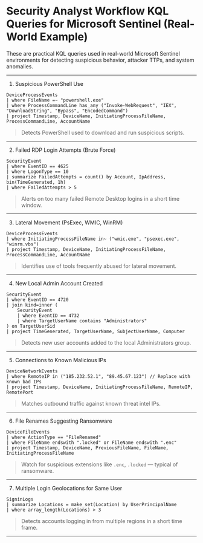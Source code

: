 # Security Analyst Workflow KQL Queries for Microsoft Sentinel (Real-World Example)

These are practical KQL queries used in real-world Microsoft Sentinel environments for detecting suspicious behavior, attacker TTPs, and system anomalies.  

---

1. Suspicious PowerShell Use

```kql
DeviceProcessEvents
| where FileName =~ "powershell.exe"
| where ProcessCommandLine has_any ("Invoke-WebRequest", "IEX", "DownloadString", "Bypass", "EncodedCommand")
| project Timestamp, DeviceName, InitiatingProcessFileName, ProcessCommandLine, AccountName
```

> Detects PowerShell used to download and run suspicious scripts.

---

2. Failed RDP Login Attempts (Brute Force)

```kql
SecurityEvent
| where EventID == 4625
| where LogonType == 10
| summarize FailedAttempts = count() by Account, IpAddress, bin(TimeGenerated, 1h)
| where FailedAttempts > 5
```

> Alerts on too many failed Remote Desktop logins in a short time window.

---

3. Lateral Movement (PsExec, WMIC, WinRM)

```kql
DeviceProcessEvents
| where InitiatingProcessFileName in~ ("wmic.exe", "psexec.exe", "winrm.vbs")
| project Timestamp, DeviceName, InitiatingProcessFileName, ProcessCommandLine, AccountName
```

> Identifies use of tools frequently abused for lateral movement.

---

4. New Local Admin Account Created

```kql
SecurityEvent
| where EventID == 4720
| join kind=inner (
    SecurityEvent
    | where EventID == 4732
    | where TargetUserName contains "Administrators"
) on TargetUserSid
| project TimeGenerated, TargetUserName, SubjectUserName, Computer
```

> Detects new user accounts added to the local Administrators group.

---

5. Connections to Known Malicious IPs

```kql
DeviceNetworkEvents
| where RemoteIP in ("185.232.52.1", "89.45.67.123") // Replace with known bad IPs
| project Timestamp, DeviceName, InitiatingProcessFileName, RemoteIP, RemotePort
```

> Matches outbound traffic against known threat intel IPs.

---
6. File Renames Suggesting Ransomware

```kql
DeviceFileEvents
| where ActionType == "FileRenamed"
| where FileName endswith ".locked" or FileName endswith ".enc"
| project Timestamp, DeviceName, PreviousFileName, FileName, InitiatingProcessFileName
```

> Watch for suspicious extensions like `.enc`, `.locked` — typical of ransomware.

---

7. Multiple Login Geolocations for Same User

```kql
SigninLogs
| summarize Locations = make_set(Location) by UserPrincipalName
| where array_length(Locations) > 3
```

> Detects accounts logging in from multiple regions in a short time frame.

---

